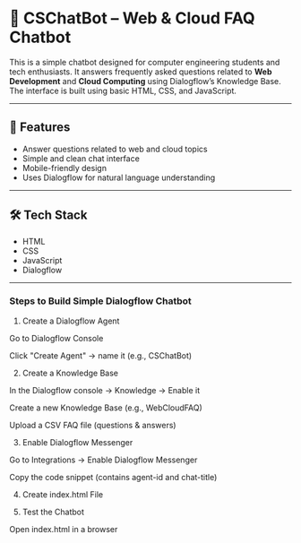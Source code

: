 # 💬 CSChatBot – Web & Cloud FAQ Chatbot

This is a simple chatbot designed for computer engineering students and tech enthusiasts. It answers frequently asked questions related to **Web Development** and **Cloud Computing** using Dialogflow’s Knowledge Base. The interface is built using basic HTML, CSS, and JavaScript.

---

## 🚀 Features

- Answer questions related to web and cloud topics
- Simple and clean chat interface
- Mobile-friendly design
- Uses Dialogflow for natural language understanding

---

## 🛠️ Tech Stack

- HTML
- CSS
- JavaScript
- Dialogflow 

---
### Steps to Build Simple Dialogflow Chatbot

1. Create a Dialogflow Agent

Go to Dialogflow Console

Click "Create Agent" → name it (e.g., CSChatBot)



2. Create a Knowledge Base

In the Dialogflow console → Knowledge → Enable it

Create a new Knowledge Base (e.g., WebCloudFAQ)

Upload a CSV FAQ file (questions & answers)



3. Enable Dialogflow Messenger

Go to Integrations → Enable Dialogflow Messenger

Copy the code snippet (contains agent-id and chat-title)



4. Create index.html File


5. Test the Chatbot

Open index.html in a browser
